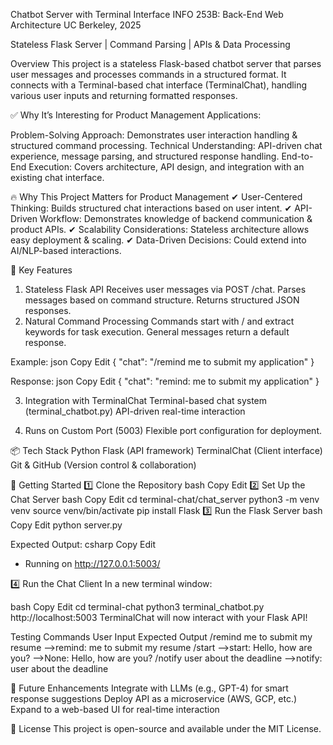  Chatbot Server with Terminal Interface
 INFO 253B: Back-End Web Architecture
 UC Berkeley, 2025

Stateless Flask Server | Command Parsing | APIs & Data Processing

Overview
This project is a stateless Flask-based chatbot server that parses user messages and processes commands in a structured format. It connects with a Terminal-based chat interface (TerminalChat), handling various user inputs and returning formatted responses.

✅ Why It’s Interesting for Product Management Applications:

Problem-Solving Approach: Demonstrates user interaction handling & structured command processing.
Technical Understanding: API-driven chat experience, message parsing, and structured response handling.
End-to-End Execution: Covers architecture, API design, and integration with an existing chat interface.

🔥 Why This Project Matters for Product Management
✔ User-Centered Thinking: Builds structured chat interactions based on user intent.
✔ API-Driven Workflow: Demonstrates knowledge of backend communication & product APIs.
✔ Scalability Considerations: Stateless architecture allows easy deployment & scaling.
✔ Data-Driven Decisions: Could extend into AI/NLP-based interactions.

🎯 Key Features
1. Stateless Flask API
Receives user messages via POST /chat.
Parses messages based on command structure.
Returns structured JSON responses.
2. Natural Command Processing
Commands start with / and extract keywords for task execution.
General messages return a default response.

Example:
json
Copy
Edit
{
  "chat": "/remind me to submit my application"
}

Response:
json
Copy
Edit
{
  "chat": "remind: me to submit my application"
}

3. Integration with TerminalChat
Terminal-based chat system (terminal_chatbot.py)
API-driven real-time interaction

4. Runs on Custom Port (5003)
Flexible port configuration for deployment.

📦 Tech Stack
Python 
Flask (API framework)
TerminalChat (Client interface)
Git & GitHub (Version control & collaboration)

🚀 Getting Started
1️⃣ Clone the Repository
bash
Copy
Edit
2️⃣ Set Up the Chat Server
bash
Copy
Edit
cd terminal-chat/chat_server
python3 -m venv venv
source venv/bin/activate
pip install Flask
3️⃣ Run the Flask Server
bash
Copy
Edit
python server.py

Expected Output:
csharp
Copy
Edit
 * Running on http://127.0.0.1:5003/

4️⃣ Run the Chat Client
In a new terminal window:

bash
Copy
Edit
cd terminal-chat
python3 terminal_chatbot.py http://localhost:5003
TerminalChat will now interact with your Flask API!

Testing Commands
User Input	Expected Output
/remind me to submit my resume	-->remind: me to submit my resume
/start	-->start:
Hello, how are you?	-->None: Hello, how are you?
/notify user about the deadline	-->notify: user about the deadline


🔗 Future Enhancements
Integrate with LLMs (e.g., GPT-4) for smart response suggestions
Deploy API as a microservice (AWS, GCP, etc.)
Expand to a web-based UI for real-time interaction

📜 License
This project is open-source and available under the MIT License.







